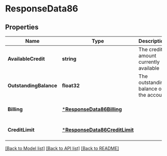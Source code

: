 # ResponseData86

## Properties
Name | Type | Description | Notes
------------ | ------------- | ------------- | -------------
**AvailableCredit** | **string** | The credit amount currently available | [optional] [default to null]
**OutstandingBalance** | **float32** | The outstanding balance on the account | [optional] [default to null]
**Billing** | [***ResponseData86Billing**](ResponseData86_billing.md) |  | [optional] [default to null]
**CreditLimit** | [***ResponseData86CreditLimit**](ResponseData86_credit_limit.md) |  | [optional] [default to null]

[[Back to Model list]](../README.md#documentation-for-models) [[Back to API list]](../README.md#documentation-for-api-endpoints) [[Back to README]](../README.md)

